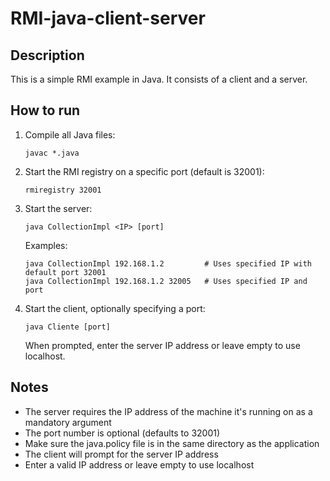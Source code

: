 # RMI-java-client-server

## Description

This is a simple RMI example in Java. It consists of a client and a server.

## How to run

1. Compile all Java files:
   ```
   javac *.java
   ```

2. Start the RMI registry on a specific port (default is 32001):
   ```
   rmiregistry 32001
   ```

3. Start the server:
   ```
   java CollectionImpl <IP> [port]
   ```
   Examples:
   ```
   java CollectionImpl 192.168.1.2         # Uses specified IP with default port 32001
   java CollectionImpl 192.168.1.2 32005   # Uses specified IP and port
   ```

4. Start the client, optionally specifying a port:
   ```
   java Cliente [port]
   ```
   When prompted, enter the server IP address or leave empty to use localhost.

## Notes

- The server requires the IP address of the machine it's running on as a mandatory argument
- The port number is optional (defaults to 32001)
- Make sure the java.policy file is in the same directory as the application
- The client will prompt for the server IP address
- Enter a valid IP address or leave empty to use localhost
